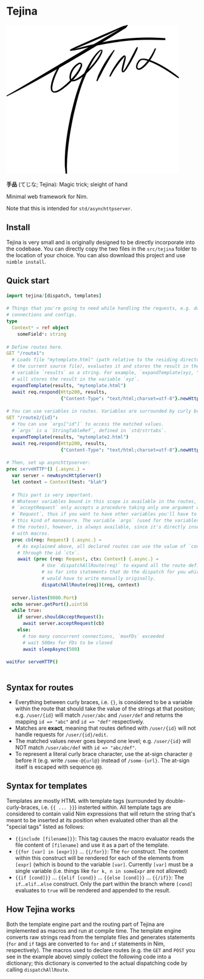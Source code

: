 # Tejina

![Tejina logo](./logo.png)

**手品** (てじな; Tejina): Magic trick; sleight of hand

Minimal web framework for Nim.

Note that this is intended for `std/asynchttpserver`.

## Install

Tejina is very small and is originally designed to be directly incorporate into
the codebase. You can directly copy the two files in the `src/tejina` folder to
the location of your choice. You can also download this project and use
`nimble install`.

## Quick start

``` nim
import tejina/[dispatch, templates]

# Things that you're going to need while handling the requests, e.g. database
# connections and configs.
type
  Context* = ref object
    someField*: string 
	
# Define routes here.
GET "/route1":
  # Loads file "mytemplate.html" (path relative to the residing directory of
  # the current source file), evaluates it and stores the result in the
  # variable `results` as a string. For example, `expandTemplate(xyz, "blah")`
  # will stores the result in the variable `xyz`.
  expandTemplate(results, "mytemplate.html")
  await req.respond(Http200, results,
                    {"Content-Type": "text/html;charset=utf-8"}.newHttpHeaders())
					
# You can use variables in routes. Variables are surrounded by curly brackets.
GET "/route2/{id}":
  # You can use `args["id"]` to access the matched values.
  # `args` is a `StringTableRef`, defined in `std/strtabs`.
  expandTemplate(results, "mytemplate2.html")
  await req.respond(Http200, results,
                    {"Content-Type": "text/html;charset=utf-8"}.newHttpHeaders())
	
# Then, set up asynchttpserver:
proc serveHTTP*() {.async.} =
  var server = newAsyncHttpServer()
  let context = Context(test: "blah")
  
  # This part is very important.
  # Whatever variables bound in this scope is available in the routes, but
  # `acceptRequest` only accepts a procedure taking only one argument of type
  # `Request`, thus if you want to have other variables you'll have to do
  # this kind of manoeuvre. The variable `args` (used for the variables in
  # the routes), however, is always available, since it's directly inserted
  # with macros.
  proc cb(req: Request) {.async.} =
    # As explained above, all declared routes can use the value of `context`
	# through the id `ctx`.
    await (proc (req: Request, ctx: Context) {.async.} =
		     # Use `dispatchAllRoute(req)` to expand all the route definitions
			 # so far into statements that do the dispatch for you which you
			 # would have to write manually originally.
             dispatchAllRoute(req))(req, context)

  server.listen(9000.Port)
  echo server.getPort().uint16
  while true:
    if server.shouldAcceptRequest():
      await server.acceptRequest(cb)
    else:
      # too many concurrent connections, `maxFDs` exceeded
      # wait 500ms for FDs to be closed
      await sleepAsync(500)

waitFor serveHTTP()
  
```

## Syntax for routes

+ Everything between curly braces, i.e. `{}`, is considered to be a variable within the route that should take the value of the strings at that position; e.g. `/user/{id}` will match `/user/abc` and `/user/def` and returns the mapping `id => "abc"` and `id => "def"` respectively.
+ Matches are **exact**, meaning that routes defined with `/user/{id}` will not handle requests for `/user/{id}/edit`.
+ The matched values never goes beyond one level; e.g. `/user/{id}` will NOT match `/user/abc/def` with `id => "abc/def"`.
+ To represent a literal curly brace character, use the at-sign character `@` before it (e.g. write `/some-@{url@}` instead of `/some-{url}`. The at-sign itself is escaped with sequence `@@`.

## Syntax for templates

Templates are mostly HTML with template tags (surrounded by double-curly-braces, i.e. `{{ ... }}`) insterted within. All template tags are considered to contain valid Nim expressions that will return the string that's meant to be inserted at its position when evaluated other than all the "special tags" listed as follows:

+ `{{include [filename]}}`: This tag causes the macro evaluator reads the file content of `[filename]` and use it as a part of the template. 
+ `{{for [var] in [expr]}}` ... `{{/for}}`: The `for` construct. The content within this construct will be rendered for each of the elements from `[expr]` (which is bound to the variable `[var]`. Currently `[var]` must be a single variable (i.e. things like `for k, n in someExpr` are not allowed)
+ `{{if [cond]}}` ... `{{elif [cond}}` ... `{{else [cond]}}` ... `{{/if}}`: The `if`...`elif`...`else` construct. Only the part within the branch where `[cond]` evaluates to `true` will be rendered and appended to the result.

## How Tejina works

Both the template engine part and the routing part of Tejina are implemented as macros and run at compile time. The template engine converts raw strings read from the template files and generates statements (`for` and `if` tags are converted to `for` and `if` statements in Nim, respectively). The macros used to declare routes (e.g. the `GET` and `POST` you see in the example above) simply collect the following code into a dictionary; this dictionary is converted to the actual dispatching code by calling `dispatchAllRoute`.


